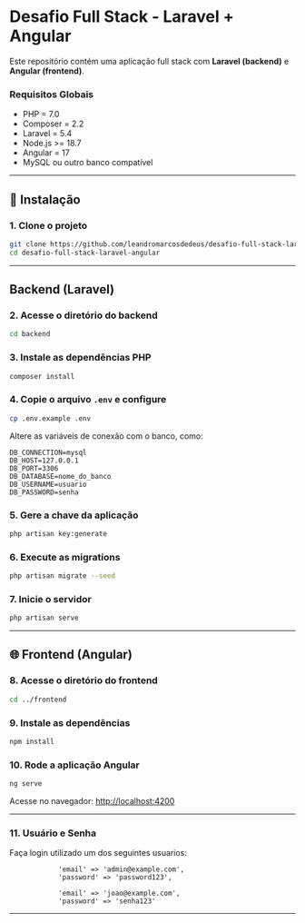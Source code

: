 # Desafio Full Stack - Laravel + Angular

Este repositório contém uma aplicação full stack com **Laravel (backend)** e **Angular (frontend)**.

### Requisitos Globais

- PHP = 7.0
- Composer = 2.2
- Laravel = 5.4
- Node.js >= 18.7
- Angular = 17
- MySQL ou outro banco compatível

---

## 🔧 Instalação

### 1. Clone o projeto

```bash
git clone https://github.com/leandromarcosdedeus/desafio-full-stack-laravel-angular.git
cd desafio-full-stack-laravel-angular
```

---

## Backend (Laravel)

### 2. Acesse o diretório do backend

```bash
cd backend
```

### 3. Instale as dependências PHP

```bash
composer install
```

### 4. Copie o arquivo `.env` e configure

```bash
cp .env.example .env
```

Altere as variáveis de conexão com o banco, como:

```dotenv
DB_CONNECTION=mysql
DB_HOST=127.0.0.1
DB_PORT=3306
DB_DATABASE=nome_do_banco
DB_USERNAME=usuario
DB_PASSWORD=senha
```

### 5. Gere a chave da aplicação

```bash
php artisan key:generate
```

### 6. Execute as migrations

```bash
php artisan migrate --seed
```

### 7. Inicie o servidor

```bash
php artisan serve
```

---

## 🌐 Frontend (Angular)

### 8. Acesse o diretório do frontend

```bash
cd ../frontend
```

### 9. Instale as dependências

```bash
npm install
```

### 10. Rode a aplicação Angular

```bash
ng serve
```

Acesse no navegador: [http://localhost:4200](http://localhost:4200)

---

### 11. Usuário e Senha

Faça login utilizado um dos seguintes usuarios:

                'email' => 'admin@example.com',
                'password' => 'password123', 

                'email' => 'joao@example.com',
                'password' => 'senha123'
---

